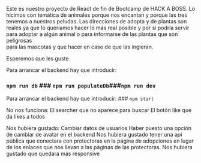 Este es nuestro proyecto de React de fin de Bootcamp de HACK A BOSS.
Lo hicimos con temática de animales porque nos encantan y porque las tres tenemos a nuestros peludas.
Las direcciones de adopta y de plantas son reales ya que lo queríamos hacer lo más real posible
y por si podría servir para adoptar a algún animal o para informarse de las plantas que son peligrosas  
para las mascotas y que hacer en caso de que las ingieran.

Esperemos que les guste

Para arrancar el backend hay que introducir:

### `npm run db` ### `npm run populateDb`###`npm run dev`

Para arrancar el backend hay que introducir: ### `npm start`

No nos funciona:
El searcher que no aparece para buscar
El botón like que da likes a todos

Nos hubiera gustado:
Cambiar datos de usuarios
Haber puesto una opción de cambiar de avatar en el backend
Nos hubiera gustado tener una api pública que conectara con protectoras en la página de adopciones
en lugar de los enlaces que nos llevan a las páginas de las protectoras.
Nos hubiera gustado que quedara más responsive
